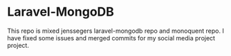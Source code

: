 # Laravel-MongoDB
This repo is mixed jenssegers laravel-mongodb repo and monoquent repo. I have fixed some issues and merged commits for my social media project project.
